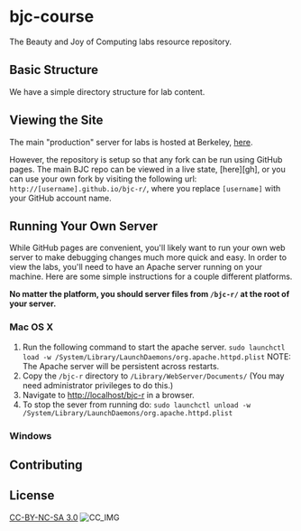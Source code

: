 bjc-course
==========

The Beauty and Joy of Computing labs resource repository.

## Basic Structure
We have a simple directory structure for lab content.

## Viewing the Site
The main "production" server for labs is hosted at Berkeley, [here][main].

However, the repository is setup so that any fork can be run using GitHub pages.
The main BJC repo can be viewed in a live state, [here][gh], or you can use your own
fork by visiting the following url: `http://[username].github.io/bjc-r/`, where you
replace `[username]` with your GitHub account name.

## Running Your Own Server
While GitHub pages are convenient, you'll likely want to run your own web server
to make debugging changes much more quick and easy. In order to view the labs, you'll
need to have an Apache server running on your machine. Here are some simple instructions
for a couple different platforms.

__No matter the platform, you should server files from `/bjc-r/` at the root of your
server.__
### Mac OS X
1. Run the following command to start the apache server.
`sudo launchctl load -w /System/Library/LaunchDaemons/org.apache.httpd.plist`
NOTE: The Apache server will be persistent across restarts.
2. Copy the `/bjc-r` directory to `/Library/WebServer/Documents/`
  (You may need administrator privileges to do this.)
3. Navigate to [http://localhost/bjc-r](http://localhost/bjc-r) in a browser.
4. To stop the sever from running do:
  `sudo launchctl unload -w /System/Library/LaunchDaemons/org.apache.httpd.plist`

### Windows


## Contributing

## License
[CC-BY-NC-SA 3.0][cc]
![CC_IMG][cc_img]


[main]:http://bjc.eecs.berkeley.edu/bjc-r/
[cc]:http://creativecommons.org/licenses/by-nc-sa/3.0/
[cc_img]:http://i.creativecommons.org/l/by-nc-sa/3.0/88x31.png